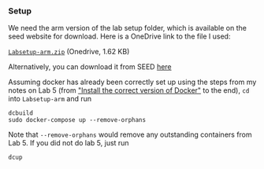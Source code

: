### Setup
We need the arm version of the lab setup folder, which is available on the seed website for download. Here is a OneDrive link to the file I used:

[`Labsetup-arm.zip`](https://1drv.ms/u/s!As06ehb0pJGBh_E0dcqNm1YT92bhpw?e=IzMTfC) (Onedrive, 1.62 KB)

Alternatively, you can download it from SEED [here](https://seedsecuritylabs.org/Labs_20.04/Files/Mitnick_Attack/Labsetup-arm.zip)

Assuming docker has already been correctly set up using the steps from my notes on Lab 5 (from ["Install the correct version of Docker"](https://github.com/jleesCY/apple-silicon-seed-kali/tree/main/Lab-Notes/CY4310/5%20-%20DNS%20Spoofing#install-the-correct-version-of-docker) to the end), `cd` into `Labsetup-arm` and run

```
dcbuild
sudo docker-compose up --remove-orphans
```

Note that `--remove-orphans` would remove any outstanding containers from Lab 5. If you did not do lab 5, just run

```
dcup
```
